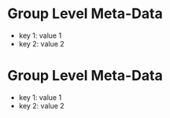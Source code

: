 # Group Level Meta-Data
- key 1: value 1
- key 2: value 2

# Group Level Meta-Data
- key 1: value 1
- key 2: value 2

